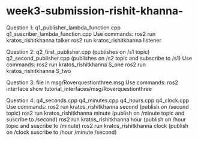 # week3-submission-rishit-khanna-
Question 1:
  q1_publisher_lambda_function.cpp
  q1_suscriber_lambda_function.cpp
  Use commands:
    ros2 run kratos_rishitkhanna talker
    ros2 run kratos_rishitkhanna listener

Question 2:
  q2_first_publisher.cpp (publishes on /s1 topic)
  q2_second_publisher.cpp (publishes on /s2 topic and subscribe to /s1)
  Use commands:
    ros2 run kratos_rishitkhanna S_one
    ros2 run kratos_rishitkhanna S_two

Question 3:
  file in msg/Roverquestionthree.msg
  Use commands:
    ros2 interface show tutorial_interfaces/msg/Roverquestionthree

Question 4:
  q4_seconds.cpp
  q4_minutes.cpp
  q4_hours.cpp
  q4_clock.cpp
  Use commands:
    ros2 run kratos_rishitkhanna second (publish on /second topic)
    ros2 run kratos_rishitkhanna minute (publish on /minute topic and suscribe to /second)
    ros2 run kratos_rishitkhanna hour (publish on /hour topic and suscribe to /minute)
    ros2 run kratos_rishitkhanna clock (publish on /clock suscribe to /hour /minute /second)














    

